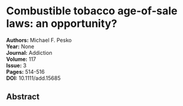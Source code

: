 # Combustible tobacco age‐of‐sale laws: an opportunity?

**Authors:** Michael F. Pesko  
**Year:** None  
**Journal:** Addiction  
**Volume:** 117  
**Issue:** 3  
**Pages:** 514-516  
**DOI:** 10.1111/add.15685  

## Abstract


